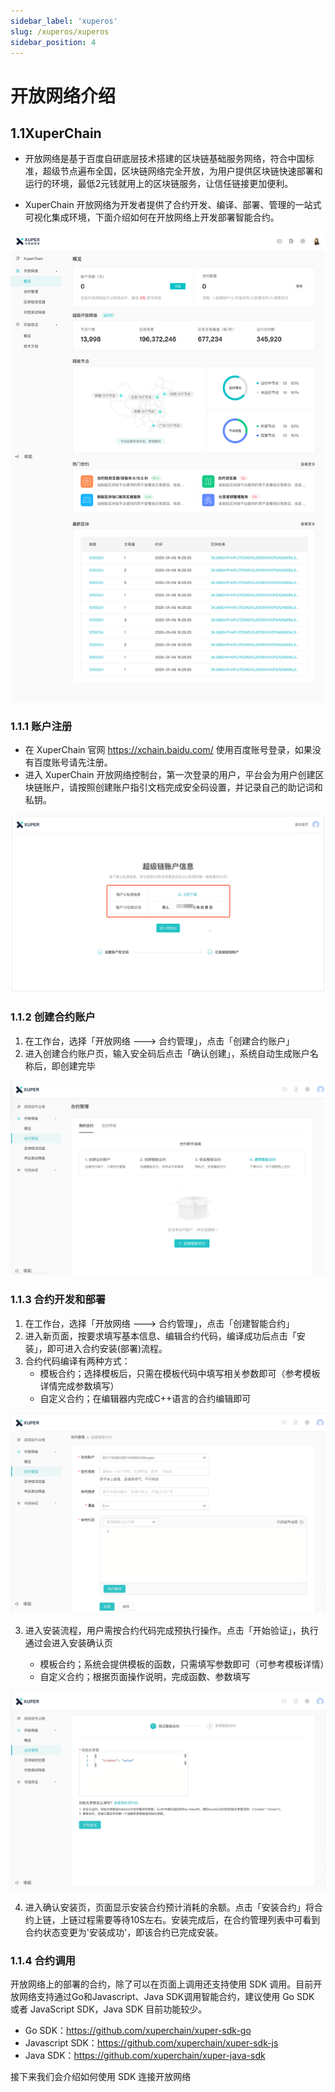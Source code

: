 ```yaml
--- 
sidebar_label: 'xuperos'
slug: /xuperos/xuperos 
sidebar_position: 4
---
```

 
 
# 开放网络介绍

## 1.1XuperChain
 - 开放网络是基于百度自研底层技术搭建的区块链基础服务网络，符合中国标准，超级节点遍布全国，区块链网络完全开放，为用户提供区块链快速部署和运行的环境，最低2元钱就用上的区块链服务，让信任链接更加便利。

 - XuperChain 开放网络为开发者提供了合约开发、编译、部署、管理的一站式可视化集成环境，下面介绍如何在开放网络上开发部署智能合约。

![image](../images/xuperos-dashboard.png)

### 1.1.1 账户注册

-  在 XuperChain 官网 <https://xchain.baidu.com/>  使用百度账号登录，如果没有百度账号请先注册。
-  进入 XuperChain  开放网络控制台，第一次登录的用户，平台会为用户创建区块链账户，请按照创建账户指引文档完成安全码设置，并记录自己的助记词和私钥。

![image](../images/xuperos-create-account.png)

### 1.1.2 创建合约账户

 1.  在工作台，选择「开放网络 ---\> 合约管理」，点击「创建合约账户」
 2.  进入创建合约账户页，输入安全码后点击「确认创建」，系统自动生成账户名称后，即创建完毕

![image](../images/xuperos-no-account.png)

### 1.1.3 合约开发和部署

 1. 在工作台，选择「开放网络 ---\> 合约管理」，点击「创建智能合约」
 2.  进入新页面，按要求填写基本信息、编辑合约代码，编译成功后点击「安装」，即可进入合约安装(部署)流程。
 3.  合约代码编译有两种方式：
     -   模板合约；选择模板后，只需在模板代码中填写相关参数即可（参考模板详情完成参数填写）
     -   自定义合约；在编辑器内完成C++语言的合约编辑即可

![image](../images/xuperos-create-contract.png)

3.  进入安装流程，用户需按合约代码完成预执行操作。点击「开始验证」，执行通过会进入安装确认页

     -   模板合约；系统会提供模板的函数，只需填写参数即可（可参考模板详情）
     -   自定义合约；根据页面操作说明，完成函数、参数填写

![image](../images/xuperos-install-contract.png)

4.  进入确认安装页，页面显示安装合约预计消耗的余额。点击「安装合约」将合约上链，上链过程需要等待10S左右。安装完成后，在合约管理列表中可看到合约状态变更为'安装成功'，即该合约已完成安装。

### 1.1.4 合约调用

开放网络上的部署的合约，除了可以在页面上调用还支持使用 SDK
调用。目前开放网络支持通过Go和Javascript、Java SDK调用智能合约，建议使用
Go SDK 或者 JavaScript SDK，Java SDK 目前功能较少。

 -   Go SDK：https://github.com/xuperchain/xuper-sdk-go
 -   Javascript SDK：https://github.com/xuperchain/xuper-sdk-js
 -   Java SDK：https://github.com/xuperchain/xuper-java-sdk

接下来我们会介绍如何使用 SDK 连接开放网络

